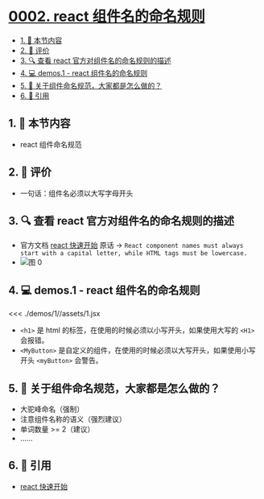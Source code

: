 # [0002. react 组件名的命名规则](https://github.com/tnotesjs/TNotes.react/tree/main/notes/0002.%20react%20%E7%BB%84%E4%BB%B6%E5%90%8D%E7%9A%84%E5%91%BD%E5%90%8D%E8%A7%84%E5%88%99)

<!-- region:toc -->

- [1. 🎯 本节内容](#1--本节内容)
- [2. 🫧 评价](#2--评价)
- [3. 🔍 查看 react 官方对组件名的命名规则的描述](#3--查看-react-官方对组件名的命名规则的描述)
- [4. 💻 demos.1 - react 组件名的命名规则](#4--demos1---react-组件名的命名规则)
- [5. 🤔 关于组件命名规范，大家都是怎么做的？](#5--关于组件命名规范大家都是怎么做的)
- [6. 🔗 引用](#6--引用)

<!-- endregion:toc -->

## 1. 🎯 本节内容

- react 组件命名规范

## 2. 🫧 评价

- 一句话：组件名必须以大写字母开头

## 3. 🔍 查看 react 官方对组件名的命名规则的描述

- 官方文档 [react 快速开始][1] 原话 -> `React component names must always start with a capital letter, while HTML tags must be lowercase.`
- ![图 0](https://cdn.jsdelivr.net/gh/tnotesjs/imgs@main/2025-06-24-21-44-59.png)

## 4. 💻 demos.1 - react 组件名的命名规则

<<< ./demos/1//assets/1.jsx

- `<h1>` 是 html 的标签，在使用的时候必须以小写开头，如果使用大写的 `<H1>` 会报错。
- `<MyButton>` 是自定义的组件，在使用的时候必须以大写开头，如果使用小写开头 `<myButton>` 会警告。

## 5. 🤔 关于组件命名规范，大家都是怎么做的？

- 大驼峰命名（强制）
- 注意组件名称的语义（强烈建议）
- 单词数量 >= 2（建议）
- ……

## 6. 🔗 引用

- [react 快速开始][1]

[1]: https://react.dev/learn
